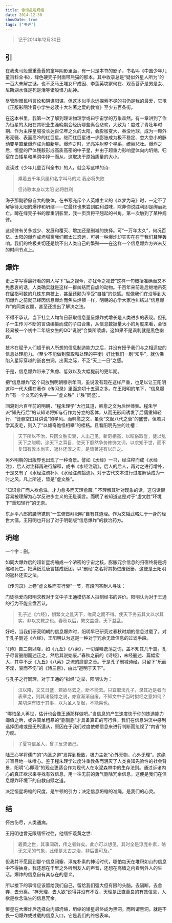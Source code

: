 ```yaml
---
title: 像恒星啦坍缩
date: 2014-12-30
showDate: true
tags: ["书评"]
---
```

<blockquote>记于2014年12月30日</blockquote>

## <strong>引</strong>

在我斑马般重重叠叠的童年阴影里面，有一只是本书的影子，书名叫《中国少年儿童百科全书》，绿色硬壳子封面带熊猫的那本。其中收录总是“疑似外星人所为”的一百大未解之谜，也不乏马王堆女尸成因、李莲英坟冢何在、观音菩萨是男是女、尼斯湖水怪是死是活等诸般怪力乱神。

尽管附赠民科言论和阴谋阳谋，但这本似乎永远探索不尽的书仍是我的最爱，它甩《正版彩图注音小学生必读十大名著之爱的教育》至少五百条街。

在这本书里，我第一次了解到理论物理学或曰宇宙学的万象森然。有一章讲到了作为恒星的太阳在其职业生涯晚期会经历哪些离合悲欢，大致为：度过了青壮年时期、作为主序星服役长达百亿年之久的太阳，会膨胀变大、吞没地球，成为一颗外形亮骚、表面高冷的红巨星。继而红巨星进一步膨胀成为极不稳定、忽大忽小的脉动变星直至爆炸成为超新星。爆炸之时，光亮冲射整个星系，绮丽悲壮。爆炸之后，恒星的尸体残骸形成高质高密的中子星，并由于超重力影响星体向内坍缩，归宿在白矮星和黑洞中择一而从，这取决于原始质量的大小。

没读过《少年儿童百科全书》的人，就会写这样的诗:

>乘着五千年凤凰和名字叫马的龙 我必将失败
>
>但诗歌本身以太阳 必将胜利

<!--more-->

海子那副骄傲自大的肢体，在书写充斥个人英雄主义的《以梦为马》时，一定不了解等待太阳的爆炸和坍缩——它最终也未尝到胜利滋味，除非你说胜利即是绚丽死亡。蹲在绿壳子书的厚重阴影里，我一页页捋平翘起的书角，第一次触到了某种规律。

这规律有关多或少、发展和覆灭、增加还是删减的抉择。可“一万年太久”，何况百亿。太阳的爆炸或坍塌离我们都太过悠远，可另一种爆炸却实实在在于我们耳畔轰响。我们的终极关切还是跳不出人类自己的繁殖——在这样一个信息爆炸方兴未艾的时间节点上。

## <strong>爆炸</strong>

史上字写得最好看的男人写下“后之视今，亦犹今之视昔”这样一句概括准确而又不免悲哀的话，人类确实就是这样一群纠结而自虐的动物。千百年来前赴后继地吊死在屈指可数的几株东南枝上，甚至还颇为享受“自挂”的快感。就像我们在没等到太阳爆炸之前就已经因信息爆炸而焦头烂额一样，明朝的心学大家也纠结过“信息爆炸”的同类议题，甚至还提出了解决之法。

不得不承认，当下社会人均每日获取信息量呈爆炸式增长是人类进步的表现。但孔子一生传习不断的言语编纂而成的子曰合集，从信息数据量大小的角度来看，会很轻易被一个初中二年级女生的QQ“说说”合集所凌虐。这如果不是讽刺就是黑色幽默。

技术在赋予人们超乎前人所想的信息制造能力之后，并没有授予我们与之相适应的信息处理能力。（至少不能做到获取和处理的平衡）好比我们一刷“知乎”，就仿佛陷入星际穿越的嵌套虫洞，出离之际，不乏“天上一日”之感。

于是，信息爆炸带来了焦虑、低效以及大幅提前的更年期。

把“信息爆炸”这个词放到明朝穆宗年间，虽说没有现在这样严重，也足以让王阳明这种一代大儒在著作《传习录》里面念叨十五遍之多。在王阳明的笔下，“信息爆炸”有一个文艺的名字——“虚文胜”（“胜”同盛）。

回溯到六百年前的明朝，“程朱理学”大行其道，韩愈之文为后世师表。程朱学派“知先行后”的认知论将知与行作为分立的客体，从而无形间诱发了后儒重知轻行、“徒悬空口耳讲说”的学风。而韩愈之文，虽获“文起八代之衰”的盛誉，但若只学其皮毛，则入了“以雄奇诡怪相攀”的桎梏。且看阳明先生的吐槽：
<blockquote>天下所以不治，只因文胜实衰，人出己见，新奇相高，以眩俗取誉，徒以乱天下之聪明，涂天下之耳目，使天下靡然争务修饰文词，以求知于世，而不复知有敦本尚实、返朴还淳之实，是皆著述有以启之。</blockquote>
另外明朝的出版界也出现了一种奇景。譬如《水经》一书，经注释而成《水经注》，后人对注释再进行解释，成书《水经注疏》。后人的后人，再对之进行增补，于是又有了《水经注疏补》、《水经注疏拾遗》。对于古代文本进行过度解读成为一时之风。凡上所述，皆是“虚文胜”。

“知识愈广而人欲愈滋，才力愈多而天理愈蔽。” 不理解其针对现象的话，这句话很容易被理解为心学反进步主义的无耻谰言。而明了者知道这是对于“虚文胜”环境下“重知轻行”的无奈。

东乡平八郎的腰牌镌刻“一生俯首拜阳明”自有其道理。作为文韬武略汇于一身的经世大儒，王阳明也开出了对于明朝版“信息爆炸”的救治药方。

## <strong>坍缩</strong>

一个字：删。

如同大爆炸后的超新星坍缩成一个浓密的宇宙之核，膨胀冗余信息的归宿终将是坍缩和死亡。把满纸荒唐言搓成纸团，以“删经”之名将其扔进废纸篓，这便是王阳明的返朴还实之法。

《传习录》上卷“虚文胜而实行衰”一节，有段问答耐人寻味：

门徒徐爱向阳明求教对于文中子王通模仿圣人拟制经书的评价。阳明认为对于王通的行为不能全盘否认。
<blockquote>孔子述《六经》，惧繁文之乱天下，唯简之而不得。使天下务去其文以求其实，非以文教之也。春秋以后，繁文益盛，天下益乱。</blockquote>
好吧，当我们研究明朝的信息爆炸时，阳明早已研究过春秋时期的信息过载了。对于孔子删述《六经》，王阳明认为这是一种对于冗余无效信息的过滤手段。

“《诗》自二南以降，如《九丘》《八索》，一切淫哇逸荡之词，盖不知其几千篇。孔子尽皆删削而述正之，然后其说始废。”春秋之前的《诗经》，未经删述、篇幅宏大，其中不乏《九丘》《八索》之流的靡靡之音。于是孔子删减诗经，只留下“乐而不淫，哀而不伤”的《诗三百》，由此“道明于天下”。

与孔子之行同理，对于王通的“拟经”之举，阳明认为：
<blockquote>汉以降，文又日盛，若欲尽去之，断不能去。只宜取法孔子，录其近是者而表章之，则其诸怪悖之说，亦宜渐渐自废。不知文中子当时拟经之意如何？某切深有取于其事，以为圣人复起，不能易也。</blockquote>
“哪怕圣人再世，估计也会像王通那样做吧。”当信息的产生速度快于你的拣选能力阈值之后，或许简单粗暴的“删删删”才具备真正的可行性。我们在信息洪流中感到选择困难或是无所适从，原因在于我们过度依赖信息来进行判断而忽视了“内省”的力度。

>子夏笃信圣人，曾子反求诸己。

陆王心学将儒门的“内圣之道”发挥到极致，极力主张“心外无物，心外无理”。这绝非盲目地一味唯心。鉴于程朱理学过度注重教条而泯灭了人类良知先验性的社会背景，阳明“心即理”的观点更适合作为现代人在水泥森林中的生存法则。通过诉诸内心的真正欲求来寻找有效信息，用一往无前的勇气删除冗余信息，这便是我们在信息爆炸环境下的自救自赎之道。

决定恒星坍缩的尺度，是牛顿的引力；决定信息坍缩的准绳，是我们的心灵。

## 结

怀古伤尽，人类通病。

王阳明也曾无限缅怀过往，他缅怀羲黄之世:
<blockquote>羲黄之世，其事阔疏，传之者鲜矣。此亦可以想见，其时全是淳庞朴素，略无文采的气象，此便是太古之治，非后世可及。”</blockquote>
但我并不愿回到那个信息闭塞、淳庞朴素的神话时代，哪怕每天在堆积如山的信息中不得抽身。我还想在千里之外听到友人的声音，还想在高墙之内看到外人的生活。爆炸的信息自有其存在的意义。

所以接下的事情应该留给我们自己，留给我们强大但有限的头脑。去隔断，去舍弃，去分离。“存天理，去人欲”说得并没有不妥，天理是正直善良的有效信息，人欲是欲念滋生的信息冗余。

恒星在大爆炸后选择向内部坍缩，坍缩的矮星最终成为黑洞。而所谓黑洞，就是不畏一切爆炸或过载的信息入口，它是我们的终极表率。

&nbsp;

